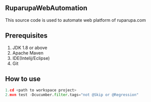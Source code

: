 ## RuparupaWebAutomation

This source code is used to automate web platform of ruparupa.com

## Prerequisites

1. JDK 1.8 or above
2. Apache Maven
3. IDE(Intelij/Eclipse)
4. Git



## How to use

```python
1.cd <path to workspace project>
2.mvn test -Dcucumber.filter.tags="not @Skip or @Regression"



```
